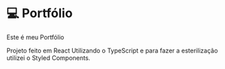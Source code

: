 💻 Portfólio
============
Este é meu Portfólio

Projeto feito em React Utilizando o TypeScript e para fazer a esterilização utilizei o Styled Components. 

